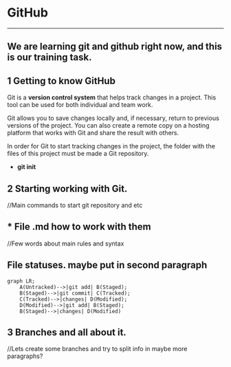 # GitHub
---
We are learning git and github right now, and this is our training task.
---

## 1 Getting to know GitHub

Git is a **version control system** that helps track changes in a project. This tool can be used for both individual and team work.


Git allows you to save changes locally and, if necessary, return to previous versions of the project. You can also create a remote copy on a hosting platform that works with Git and share the result with others.<br>


In order for Git to start tracking changes in the project, the folder with the files of this project must be made a Git repository.<br>
* **git init**


## 2 Starting working with Git.

//Main commands to start git repository and etc

## * File .md how to work with them

//Few words about main rules and syntax

## File statuses. maybe put in second paragraph
```mermaid
graph LR;
    A(Untracked)-->|git add| B(Staged);
    B(Staged)-->|git commit| C(Tracked);
    C(Tracked)-->|changes| D(Modified);
    D(Modified)-->|git add| B(Staged);
    B(Staged)-->|changes| D(Modified)
```

## 3 Branches and all about it.

//Lets create some branches and try to split info in maybe more paragraphs?
